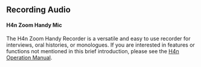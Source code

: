 <h2>Recording Audio</h2>

<h4>H4n Zoom Handy Mic</h4>
<p>The H4n Zoom Handy Recorder is a versatile and easy to use recorder for interviews, oral histories, or monologues. If you are interested in features or functions not mentioned in this brief introduction, please see the <a href="https://www.zoom-na.com/sites/default/files/products/downloads/pdfs/Zoom_H4nPro_English.pdf">H4n Operation Manual</a>.</p>
